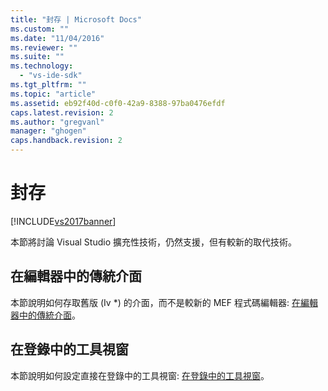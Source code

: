 ```yaml
---
title: "封存 | Microsoft Docs"
ms.custom: ""
ms.date: "11/04/2016"
ms.reviewer: ""
ms.suite: ""
ms.technology: 
  - "vs-ide-sdk"
ms.tgt_pltfrm: ""
ms.topic: "article"
ms.assetid: eb92f40d-c0f0-42a9-8388-97ba0476efdf
caps.latest.revision: 2
ms.author: "gregvanl"
manager: "ghogen"
caps.handback.revision: 2
---
```

# 封存
[!INCLUDE[vs2017banner](../code-quality/includes/vs2017banner.md)]

本節將討論 Visual Studio 擴充性技術，仍然支援，但有較新的取代技術。  
  
## 在編輯器中的傳統介面  
 本節說明如何存取舊版 \(Iv \*\) 的介面，而不是較新的 MEF 程式碼編輯器: [在編輯器中的傳統介面](../extensibility/legacy-interfaces-in-the-editor.md)。  
  
## 在登錄中的工具視窗  
 本節說明如何設定直接在登錄中的工具視窗: [在登錄中的工具視窗](../extensibility/tool-windows-in-the-registry.md)。